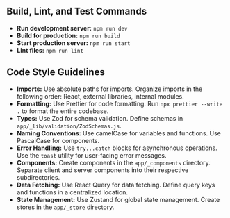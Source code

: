 ## Build, Lint, and Test Commands

- **Run development server:** `npm run dev`
- **Build for production:** `npm run build`
- **Start production server:** `npm run start`
- **Lint files:** `npm run lint`

## Code Style Guidelines

- **Imports:** Use absolute paths for imports. Organize imports in the following order: React, external libraries, internal modules.
- **Formatting:** Use Prettier for code formatting. Run `npx prettier --write .` to format the entire codebase.
- **Types:** Use Zod for schema validation. Define schemas in `app/_lib/validation/ZodSchemas.js`.
- **Naming Conventions:** Use camelCase for variables and functions. Use PascalCase for components.
- **Error Handling:** Use `try...catch` blocks for asynchronous operations. Use the `toast` utility for user-facing error messages.
- **Components:** Create components in the `app/_components` directory. Separate client and server components into their respective subdirectories.
- **Data Fetching:** Use React Query for data fetching. Define query keys and functions in a centralized location.
- **State Management:** Use Zustand for global state management. Create stores in the `app/_store` directory.
